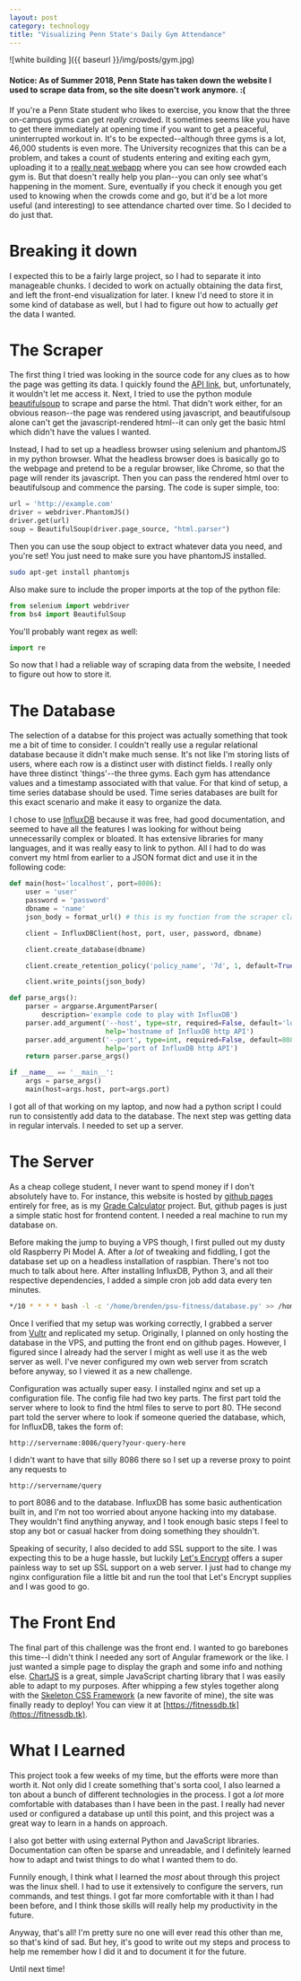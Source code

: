 ```yaml
---
layout: post
category: technology
title: "Visualizing Penn State's Daily Gym Attendance"
---
```


![white building ]({{ baseurl }}/img/posts/gym.jpg)

#### Notice: As of Summer 2018, Penn State has taken down the website I used to scrape data from, so the site doesn't work anymore. :(

If you're a Penn State student who likes to exercise, you know that the three on-campus gyms can get *really* crowded. It sometimes seems like you have to get there immediately at opening time if you want to get a peaceful, uninterrupted workout in. It's to be expected--although three gyms is a lot, 46,000 students is even more. The University recognizes that this can be a problem, and takes a count of students entering and exiting each gym, uploading it to a [really neat webapp](https://studentaffairs.psu.edu/CurrentFitnessAttendance/) where you can see how crowded each gym is. But that doesn't really help you plan--you can only see what's happening in the moment. Sure, eventually if you check it enough you get used to knowing when the crowds come and go, but it'd be a lot more useful (and interesting) to see attendance charted over time. So I decided to do just that.
<!--more-->

# Breaking it down

I expected this to be a fairly large project, so I had to separate it into manageable chunks. I decided to work on actually obtaining the data first, and left the front-end visualization for later. I knew I'd need to store it in some kind of database as well, but I had to figure out how to actually *get* the data I wanted.

# The Scraper

The first thing I tried was looking in the source code for any clues as to how the page was getting its data. I quickly found the [API link](https://studentaffairs.psu.edu/CurrentFitnessAttendance/api/CounterAPI), but, unfortunately, it wouldn't let me access it. Next, I tried to use the python module [beautifulsoup](https://www.crummy.com/software/BeautifulSoup/) to scrape and parse the html. That didn't work either, for an obvious reason--the page was rendered using javascript, and beautifulsoup alone can't get the javascript-rendered html--it can only get the basic html which didn't have the values I wanted.

Instead, I had to set up a headless browser using selenium and phantomJS in my python browser. What the headless browser does is basically go to the webpage and pretend to be a regular browser, like Chrome, so that the page will render its javascript. Then you can pass the rendered html over to beautifulsoup and commence the parsing. The code is super simple, too:

```python
url = 'http://example.com'
driver = webdriver.PhantomJS()
driver.get(url)
soup = BeautifulSoup(driver.page_source, "html.parser")
```
Then you can use the soup object to extract whatever data you need, and you're set! You just need to make sure you have phantomJS installed.

```bash
sudo apt-get install phantomjs
```
Also make sure to include the proper imports at the top of the python file:

```python
from selenium import webdriver
from bs4 import BeautifulSoup
```
You'll probably want regex as well:

```python
import re
```

So now that I had a reliable way of scraping data from the website, I needed to figure out how to store it.

# The Database

The selection of a databse for this project was actually something that took me a bit of time to consider. I couldn't really use a regular relational database because it didn't make much sense. It's not like I'm storing lists of users, where each row is a distinct user with distinct fields. I really only have three distinct 'things'--the three gyms. Each gym has attendance values and a timestamp associated with that value. For that kind of setup, a time series database should be used. Time series databases are built for this exact scenario and make it easy to organize the data.

I chose to use [InfluxDB](https://www.influxdata.com/) because it was free, had good documentation, and seemed to have all the features I was looking for without being unnecessarily complex or bloated. It has extensive libraries for many languages, and it was really easy to link to python. All I had to do was convert my html from earlier to a JSON format dict and use it in the following code:

```python
def main(host='localhost', port=8086):
    user = 'user'
    password = 'password'
    dbname = 'name'
    json_body = format_url() # this is my function from the scraper class

    client = InfluxDBClient(host, port, user, password, dbname)

    client.create_database(dbname)

    client.create_retention_policy('policy_name', '7d', 1, default=True)

    client.write_points(json_body)

def parse_args():
    parser = argparse.ArgumentParser(
        description='example code to play with InfluxDB')
    parser.add_argument('--host', type=str, required=False, default='localhost',
                        help='hostname of InfluxDB http API')
    parser.add_argument('--port', type=int, required=False, default=8086,
                        help='port of InfluxDB http API')
    return parser.parse_args()

if __name__ == '__main__':
    args = parse_args()
    main(host=args.host, port=args.port)
```

I got all of that working on my laptop, and now had a python script I could run to consistently add data to the database. The next step was getting data in regular intervals. I needed to set up a server.

# The Server

As a cheap college student, I never want to spend money if I don't absolutely have to. For instance, this website is hosted by [github pages](https://pages.github.com/) entirely for free, as is my [Grade Calculator](http://sosnader.tk/grade-calc/) project. But, github pages is just a simple static host for frontend content. I needed a real machine to run my database on.

Before making the jump to buying a VPS though, I first pulled out my dusty old Raspberry Pi Model A. After a *lot* of tweaking and fiddling, I got the database set up on a headless installation of raspbian. There's not too much to talk about here. After installing InfluxDB, Python 3, and all their respective dependencies, I added a simple cron job add data every ten minutes.

```bash
*/10 * * * * bash -l -c '/home/brenden/psu-fitness/database.py' >> /home/brenden/logs/cron.log 2>&1
```

Once I verified that my setup was working correctly, I grabbed a server from [Vultr](https://www.vultr.com/) and replicated my setup. Originally, I planned on only hosting the database in the VPS, and putting the front end on github pages. However, I figured since I already had the server I might as well use it as the web server as well. I've never configured my own web server from scratch before anyway, so I viewed it as a new challenge.

Configuration was actually super easy. I installed nginx and set up a configuration file. The config file had two key parts. The first part told the server where to look to find the html files to serve to port 80. THe second part told the server where to look if someone queried the database, which, for InfluxDB, takes the form of:

```
http://servername:8086/query?your-query-here
```
I didn't want to have that silly 8086 there so I set up a reverse proxy to point any requests to

```
http://servername/query
```

to port 8086 and to the database. InfluxDB has some basic authentication built in, and I'm not too worried about anyone hacking into my database. They wouldn't find anything anyway, and I took enough basic steps I feel to stop any bot or casual hacker from doing something they shouldn't.

Speaking of security, I also decided to add SSL support to the site. I was expecting this to be a huge hassle, but luckily [Let's Encrypt](https://letsencrypt.org) offers a super painless way to set up SSL support on a web server. I just had to change my nginx configuration file a little bit and run the tool that Let's Encrypt supplies and I was good to go.

# The Front End

The final part of this challenge was the front end. I wanted to go barebones this time--I didn't think I needed any sort of Angular framework or the like. I just wanted a simple page to display the graph and some info and nothing else. [ChartJS](http://chartjs.org) is a great, simple JavaScript charting library that I was easily able to adapt to my purposes. After whipping a few styles together along with the [Skeleton CSS Framework](http://getskeleton.com) (a new favorite of mine), the site was finally ready to deploy! You can view it at [https://fitnessdb.tk](https://fitnessdb.tk).

# What I Learned

This project took a few weeks of my time, but the efforts were more than worth it. Not only did I create something that's sorta cool, I also learned a ton about a bunch of different technologies in the process. I got a *lot* more comfortable with databases than I have been in the past. I really had never used or configured a database up until this point, and this project was a great way to learn in a hands on approach.

I also got better with using external Python and JavaScript libraries. Documentation can often be sparse and unreadable, and I definitely learned how to adapt and twist things to do what I wanted them to do.

Funnily enough, I think what I learned the *most* about through this project was the linux shell. I had to use it extensively to configure the servers, run commands, and test things. I got far more comfortable with it than I had been before, and I think those skills will really help my productivity in the future.

Anyway, that's all! I'm pretty sure no one will ever read this other than me, so that's kind of sad. But hey, it's good to write out my steps and process to help me remember how I did it and to document it for the future.

Until next time!
